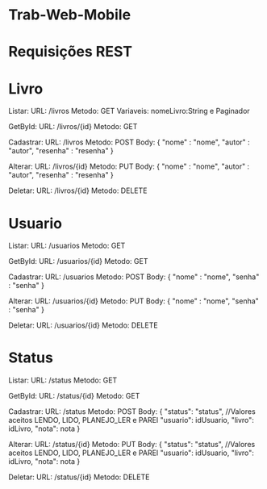 # Trab-Web-Mobile

# Requisições REST
# Livro
Listar: 
URL: /livros
Metodo: GET
Variaveis: nomeLivro:String e Paginador

GetById: 
URL: /livros/{id}
Metodo: GET

Cadastrar: 
URL: /livros
Metodo: POST
Body:
{
    "nome" : "nome",
    "autor" : "autor",
    "resenha" : "resenha"
}

Alterar: 
URL: /livros/{id}
Metodo: PUT
Body:
{
    "nome" : "nome",
    "autor" : "autor",
    "resenha" : "resenha"
}

Deletar: 
URL: /livros/{id}
Metodo: DELETE

# Usuario
Listar: 
URL: /usuarios
Metodo: GET

GetById: 
URL: /usuarios/{id}
Metodo: GET

Cadastrar: 
URL: /usuarios
Metodo: POST
Body:
{
    "nome" : "nome",
    "senha" : "senha"
}

Alterar: 
URL: /usuarios/{id}
Metodo: PUT
Body:
{
    "nome" : "nome",
    "senha" : "senha"
}

Deletar: 
URL: /usuarios/{id}
Metodo: DELETE

# Status
Listar: 
URL: /status
Metodo: GET

GetById: 
URL: /status/{id}
Metodo: GET

Cadastrar: 
URL: /status
Metodo: POST
Body:
{
    "status": "status", //Valores aceitos LENDO, LIDO, PLANEJO_LER e PAREI
    "usuario": idUsuario,
    "livro": idLivro,
    "nota": nota
}

Alterar: 
URL: /status/{id}
Metodo: PUT
Body:
{
    "status": "status", //Valores aceitos LENDO, LIDO, PLANEJO_LER e PAREI
    "usuario": idUsuario,
    "livro": idLivro,
    "nota": nota
}

Deletar: 
URL: /status/{id}
Metodo: DELETE

